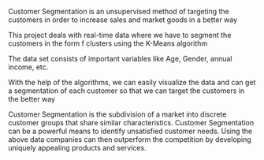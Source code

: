 Customer Segmentation is an unsupervised method of targeting the customers in order to increase sales and market goods in a better way

This project deals with real-time data where we have to segment the customers in the form f clusters using the K-Means algorithm

The data set consists of important variables like Age, Gender, annual income, etc.

With the help of the algorithms, we can easily visualize the data and can get a segmentation of each customer so that we can target the customers in the better way

Customer Segmentation is the subdivision of a market into discrete customer groups that share similar characteristics. Customer Segmentation can be a powerful means to identify unsatisfied customer needs. Using the above data companies can then outperform the competition by developing uniquely appealing products and services.
